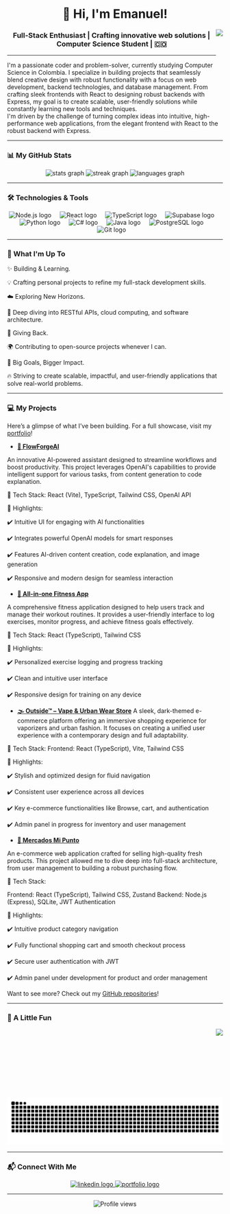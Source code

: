 <h1 align="center">👋 Hi, I'm Emanuel!</h1>
<img align="right" height="100" src="https://media0.giphy.com/media/v1.Y2lkPTc5MGI3NjExZDB5Y3E2Nmt0bGsxdTUzcTVnbnMxczlpNzJyZ2h0M3hjb21vaGhlNyZlcD12MV9pbnRlcm5hbF9naWZfYnlfaWQmY3Q9cw/3o6gE51uXycrKW6D84/giphy.gif"/>
<h3 align="center">Full-Stack Enthusiast | Crafting innovative web solutions | Computer Science Student | 🇨🇴</h3>

---

<p align="left">I'm a passionate coder and problem-solver, currently studying Computer Science in Colombia. I specialize in building projects that seamlessly blend creative design with robust functionality with a focus on web development, backend technologies, and database management. From crafting sleek frontends with React to designing robust backends with Express, my goal is to create scalable, user-friendly solutions while constantly learning new tools and techniques.
<br>
I'm driven by the challenge of turning complex ideas into intuitive, high-performance web applications, from the elegant frontend with React to the robust backend with Express.
</p>

---

### 📊 My GitHub Stats

<div align="center">
  <img src="https://github-readme-stats.vercel.app/api?username=Emanuel0428&theme=blueberry&show_icons=true&hide_border=true&count_private=true" height="150" alt="stats graph" />
  <img src="https://streak-stats.demolab.com?user=Emanuel0428&theme=blueberry&mode=weekly&hide_border=true" height="150" alt="streak graph" />
  <img src="https://github-readme-stats.vercel.app/api/top-langs/?username=Emanuel0428&theme=blueberry&show_icons=true&hide_border=true&layout=compact" height="150" alt="languages graph" />
</div>

---

### 🛠️ Technologies & Tools

<div align="center">
  <img src="https://cdn.jsdelivr.net/gh/devicons/devicon/icons/nodejs/nodejs-original.svg" height="40" alt="Node.js logo" />
  <img width="12" />
  
  <img src="https://cdn.jsdelivr.net/gh/devicons/devicon/icons/react/react-original.svg" height="40" alt="React logo" />
  <img width="12" />
  
  <img src="https://cdn.jsdelivr.net/gh/devicons/devicon/icons/typescript/typescript-plain.svg" height="40" alt="TypeScript logo" />
  <img width="12" />
  
  <img src="https://cdn.jsdelivr.net/gh/devicons/devicon@latest/icons/supabase/supabase-original.svg" height="40" alt="Supabase logo" />
  <img width ="12" />
          
  
  <img src="https://cdn.jsdelivr.net/gh/devicons/devicon/icons/python/python-original.svg" height="40" alt="Python logo" />
  <img width="12" />
  
  <img src="https://cdn.jsdelivr.net/gh/devicons/devicon/icons/csharp/csharp-original.svg" height="40" alt="C# logo" />
  <img width="12" />

  <img src="https://cdn.jsdelivr.net/gh/devicons/devicon@latest/icons/java/java-original.svg" height="40" alt="Java logo" />
  <img width="12" />
  
  <img src="https://cdn.jsdelivr.net/gh/devicons/devicon/icons/postgresql/postgresql-original.svg" height="40" alt="PostgreSQL logo" />
  <img width="12" />
  
  <img src="https://cdn.jsdelivr.net/gh/devicons/devicon/icons/git/git-original.svg" height="40" alt="Git logo" />
  <img width="12" />
  
  
</div>


---

### 🚀 What I'm Up To

✨ Building & Learning.

💡 Crafting personal projects to refine my full-stack development skills.

☁️ Exploring New Horizons.

🚀 Deep diving into RESTful APIs, cloud computing, and software architecture.

🤝 Giving Back.

🌍 Contributing to open-source projects whenever I can.

🎯 Big Goals, Bigger Impact.

🔥 Striving to create scalable, impactful, and user-friendly applications that solve real-world problems.

---

### 💻 My Projects

<p align="left">Here’s a glimpse of what I’ve been building. For a full showcase, visit my <a href="https://ema-portafolio.vercel.app/" target="_blank">portfolio</a>!</p>


- **[🧠 FlowForgeAI](https://github.com/Emanuel0428/FlowForgeAI)**

An innovative AI-powered assistant designed to streamline workflows and boost productivity. This project leverages OpenAI's capabilities to provide intelligent support for various tasks, from content generation to code explanation.

🔹 Tech Stack: React (Vite), TypeScript, Tailwind CSS, OpenAI API

🔹 Highlights:

✔️ Intuitive UI for engaging with AI functionalities

✔️ Integrates powerful OpenAI models for smart responses

✔️ Features AI-driven content creation, code explanation, and image generation

✔️ Responsive and modern design for seamless interaction


- **[💪 All-in-one Fitness App](https://github.com/Emanuel0428/all-in-one-fitness-app)**
  
A comprehensive fitness application designed to help users track and manage their workout routines. It provides a user-friendly interface to log exercises, monitor progress, and achieve fitness goals effectively.

🔹 Tech Stack: React (TypeScript), Tailwind CSS

🔹 Highlights:

✔️ Personalized exercise logging and progress tracking

✔️ Clean and intuitive user interface

✔️ Responsive design for training on any device


- **[🌫️ Outside™ – Vape & Urban Wear Store](https://github.com/Emanuel0428/outside-project)**
A sleek, dark-themed e-commerce platform offering an immersive shopping experience for vaporizers and urban fashion. It focuses on creating a unified user experience with a contemporary design and full adaptability.

🔹 Tech Stack: Frontend: React (TypeScript), Vite, Tailwind CSS

🔹 Highlights:

✔️ Stylish and optimized design for fluid navigation

✔️ Consistent user experience across all devices

✔️ Key e-commerce functionalities like Browse, cart, and authentication

✔️ Admin panel in progress for inventory and user management


- **[🛒 Mercados Mi Punto](https://github.com/Emanuel0428/mercados-mipunto-project)**

An e-commerce web application crafted for selling high-quality fresh products. This project allowed me to dive deep into full-stack architecture, from user management to building a robust purchasing flow.

🔹 Tech Stack:

Frontend: React (TypeScript), Tailwind CSS, Zustand
Backend: Node.js (Express), SQLite, JWT Authentication

🔹 Highlights:

✔️ Intuitive product category navigation

✔️ Fully functional shopping cart and smooth checkout process

✔️ Secure user authentication with JWT

✔️ Admin panel under development for product and order management



<p align="left">Want to see more? Check out my <a href="https://github.com/Emanuel0428?tab=repositories" target="_blank">GitHub repositories</a>!</p>

---

### 🎨 A Little Fun

<div align="center">
  <img align="right" height="160" src="https://cdn.pixabay.com/animation/2025/02/04/01/20/01-20-14-933_512.gif" />
  <br><br>
  <img src="https://raw.githubusercontent.com/Emanuel0428/Emanuel0428/output/snake.svg" alt="Snake animation" />
</div>

---

### 📬 Connect With Me

<div align="center">
  <a href="https://www.linkedin.com/in/emanuel-londo%C3%B1o-osorio-835315174/" target="_blank">
    <img src="https://img.shields.io/static/v1?message=LinkedIn&logo=linkedin&label=&color=0077B5&logoColor=white&labelColor=&style=for-the-badge" height="35" alt="linkedin logo" />
  </a>
  <a href="https://portfolio-project-eta-seven.vercel.app/" target="_blank">
    <img src="https://img.shields.io/static/v1?message=Portfolio&logo=vercel&label=&color=000000&logoColor=white&labelColor=&style=for-the-badge" height="35" alt="portfolio logo" />
  </a>
</div>

---

<div align="center">
  <img src="https://profile-counter.glitch.me/Emanuel0428/count.svg?" alt="Profile views" />
</div>
